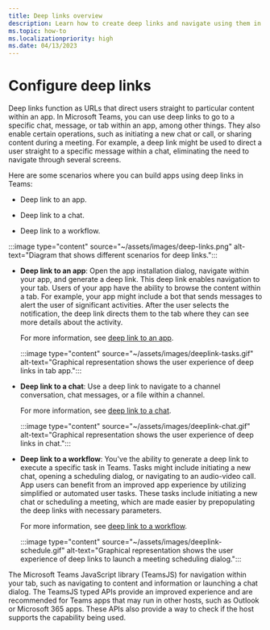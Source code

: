 ```yaml
---
title: Deep links overview
description: Learn how to create deep links and navigate using them in your Microsoft Teams apps with tabs.
ms.topic: how-to
ms.localizationpriority: high
ms.date: 04/13/2023
---
```


# Configure deep links

Deep links function as URLs that direct users straight to particular content within an app. In Microsoft Teams, you can use deep links to go to a specific chat, message, or tab within an app, among other things. They also enable certain operations, such as initiating a new chat or call, or sharing content during a meeting. For example, a deep link might be used to direct a user straight to a specific message within a chat, eliminating the need to navigate through several screens.

Here are some scenarios where you can build apps using deep links in Teams:

* Deep link to an app.

* Deep link to a chat.

* Deep link to a workflow.

:::image type="content" source="~/assets/images/deep-links.png" alt-text="Diagram that shows different scenarios for deep links.":::

* **Deep link to an app**: Open the app installation dialog, navigate within your app, and generate a deep link. This deep link enables navigation to your tab. Users of your app have the ability to browse the content within a tab. For example, your app might include a bot that sends messages to alert the user of significant activities. After the user selects the notification, the deep link directs them to the tab where they can see more details about the activity.

    For more information, see [deep link to an app](~/concepts/build-and-test/deep-link-application.md).

    :::image type="content" source="~/assets/images/deeplink-tasks.gif" alt-text="Graphical representation shows the user experience of deep links in tab app.":::

* **Deep link to a chat**: Use a deep link to navigate to a channel conversation, chat messages, or a file within a channel.

    For more information, see [deep link to a chat](~/concepts/build-and-test/deep-link-teams.md).

    :::image type="content" source="~/assets/images/deeplink-chat.gif" alt-text="Graphical representation shows the user experience of deep links in chat.":::

* **Deep link to a workflow**: You've the ability to generate a deep link to execute a specific task in Teams. Tasks might include initiating a new chat, opening a scheduling dialog, or navigating to an audio-video call. App users can benefit from an improved app experience by utilizing simplified or automated user tasks. These tasks include initiating a new chat or scheduling a meeting, which are made easier by prepopulating the deep links with necessary parameters.

    For more information, see [deep link to a workflow](~/concepts/build-and-test/deep-link-workflow.md).

    :::image type="content" source="~/assets/images/deeplink-schedule.gif" alt-text="Graphical representation shows the user experience of deep links to launch a meeting scheduling dialog.":::

The Microsoft Teams JavaScript library (TeamsJS) for navigation within your tab, such as navigating to content and information or launching a chat dialog. The TeamsJS typed APIs provide an improved experience and are recommended for Teams apps that may run in other hosts, such as Outlook or Microsoft 365 apps. These APIs also provide a way to check if the host supports the capability being used.

<!--- TBD: Edit this article.
* Admonitions/alerts seem to be overused. 
* An important alert at the end of this table does not make sense. Also, it has a code snippet inside it.
* List items in the table are not formatted well in output.
* Some headings use -ing verbs.
* Example values and some URLs should be in backticks and not emphasized.
* Codeblock are missing language.
* Check for markdownlint errors.
* Table with just a row isn't really needed. Provide the content without tabulating it.
--->
